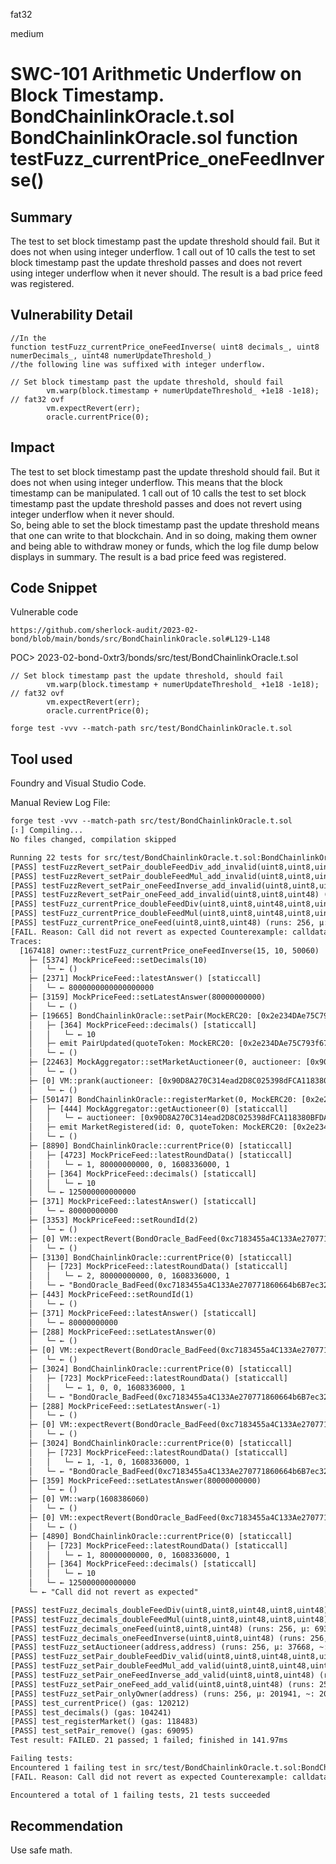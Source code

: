 fat32

medium

# SWC-101 Arithmetic Underflow on Block Timestamp.  BondChainlinkOracle.t.sol BondChainlinkOracle.sol function testFuzz_currentPrice_oneFeedInverse()

## Summary
The test to set block timestamp past the update threshold should fail.  But it does not when using integer underflow.
1 call out of 10 calls the test to set block timestamp past the update threshold passes and does not revert using integer underflow when it never should.  The result is a bad price feed was registered.

## Vulnerability Detail
```solidity
//In the 
function testFuzz_currentPrice_oneFeedInverse( uint8 decimals_, uint8 numerDecimals_, uint48 numerUpdateThreshold_)  
//the following line was suffixed with integer underflow.  
```

```solidity
// Set block timestamp past the update threshold, should fail
        vm.warp(block.timestamp + numerUpdateThreshold_ +1e18 -1e18); // fat32 ovf
        vm.expectRevert(err);
        oracle.currentPrice(0);
```

## Impact
The test to set block timestamp past the update threshold should fail.  But it does not when using integer underflow.  This means that the block timestamp can be manipulated.  1 call out of 10 calls the test to set block timestamp past the update threshold passes and does not revert using integer underflow when it never should.  
So, being able to set the block timestamp past the update threshold means that one can write to that blockchain.  And in so doing, making them owner and being able to withdraw money or funds, which the log file dump below displays in summary.  The result is a bad price feed was registered.

## Code Snippet
Vulnerable code
```url
https://github.com/sherlock-audit/2023-02-bond/blob/main/bonds/src/BondChainlinkOracle.sol#L129-L148
```
POC> 2023-02-bond-0xtr3/bonds/src/test/BondChainlinkOracle.t.sol
```solidity
// Set block timestamp past the update threshold, should fail
        vm.warp(block.timestamp + numerUpdateThreshold_ +1e18 -1e18); // fat32 ovf
        vm.expectRevert(err);
        oracle.currentPrice(0);
```

```shell
forge test -vvv --match-path src/test/BondChainlinkOracle.t.sol
```

## Tool used
Foundry and Visual Studio Code.

Manual Review
Log File:
```txt
forge test -vvv --match-path src/test/BondChainlinkOracle.t.sol
[⠆] Compiling...
No files changed, compilation skipped

Running 22 tests for src/test/BondChainlinkOracle.t.sol:BondChainlinkOracleTest
[PASS] testFuzzRevert_setPair_doubleFeedDiv_add_invalid(uint8,uint8,uint48,uint8,uint48) (runs: 256, μ: 62118, ~: 63222)
[PASS] testFuzzRevert_setPair_doubleFeedMul_add_invalid(uint8,uint8,uint48,uint8,uint48) (runs: 256, μ: 62085, ~: 63204)
[PASS] testFuzzRevert_setPair_oneFeedInverse_add_invalid(uint8,uint8,uint48) (runs: 256, μ: 31161, ~: 31824)
[PASS] testFuzzRevert_setPair_oneFeed_add_invalid(uint8,uint8,uint48) (runs: 256, μ: 31136, ~: 31890)
[PASS] testFuzz_currentPrice_doubleFeedDiv(uint8,uint8,uint48,uint8,uint48) (runs: 256, μ: 927, ~: 932)
[PASS] testFuzz_currentPrice_doubleFeedMul(uint8,uint8,uint48,uint8,uint48) (runs: 256, μ: 949, ~: 953)
[PASS] testFuzz_currentPrice_oneFeed(uint8,uint8,uint48) (runs: 256, μ: 716, ~: 719)
[FAIL. Reason: Call did not revert as expected Counterexample: calldata=0x61b8c0db000000000000000000000000000000000000000000000000000000000000000f000000000000000000000000000000000000000000000000000000000000000a000000000000000000000000000000000000000000000000000000000000c38c, args=[15, 10, 50060]] testFuzz_currentPrice_oneFeedInverse(uint8,uint8,uint48) (runs: 164, μ: 655, ~: 657)
Traces:
  [167418] owner::testFuzz_currentPrice_oneFeedInverse(15, 10, 50060) 
    ├─ [5374] MockPriceFeed::setDecimals(10) 
    │   └─ ← ()
    ├─ [2371] MockPriceFeed::latestAnswer() [staticcall]
    │   └─ ← 8000000000000000000
    ├─ [3159] MockPriceFeed::setLatestAnswer(80000000000) 
    │   └─ ← ()
    ├─ [19665] BondChainlinkOracle::setPair(MockERC20: [0x2e234DAe75C793f67A35089C9d99245E1C58470b], MockERC20: [0x5615dEB798BB3E4dFa0139dFa1b3D433Cc23b72f], true, 0x000000000000000000000000c7183455a4c133ae270771860664b6b7ec320bb1000000000000000000000000000000000000000000000000000000000000c38c00000000000000000000000000000000000000000000000000000000000000000000000000000000000000000000000000000000000000000000000000000000000000000000000000000000000000000000000000000000000000000000000f0000000000000000000000000000000000000000000000000000000000000001) 
    │   ├─ [364] MockPriceFeed::decimals() [staticcall]
    │   │   └─ ← 10
    │   ├─ emit PairUpdated(quoteToken: MockERC20: [0x2e234DAe75C793f67A35089C9d99245E1C58470b], payoutToken: MockERC20: [0x5615dEB798BB3E4dFa0139dFa1b3D433Cc23b72f], supported: true)
    │   └─ ← ()
    ├─ [22463] MockAggregator::setMarketAuctioneer(0, auctioneer: [0x90D8A270C314ead2D8C025398dFCA118380BFDAA]) 
    │   └─ ← ()
    ├─ [0] VM::prank(auctioneer: [0x90D8A270C314ead2D8C025398dFCA118380BFDAA]) 
    │   └─ ← ()
    ├─ [50147] BondChainlinkOracle::registerMarket(0, MockERC20: [0x2e234DAe75C793f67A35089C9d99245E1C58470b], MockERC20: [0x5615dEB798BB3E4dFa0139dFa1b3D433Cc23b72f]) 
    │   ├─ [444] MockAggregator::getAuctioneer(0) [staticcall]
    │   │   └─ ← auctioneer: [0x90D8A270C314ead2D8C025398dFCA118380BFDAA]
    │   ├─ emit MarketRegistered(id: 0, quoteToken: MockERC20: [0x2e234DAe75C793f67A35089C9d99245E1C58470b], payoutToken: MockERC20: [0x5615dEB798BB3E4dFa0139dFa1b3D433Cc23b72f])
    │   └─ ← ()
    ├─ [8890] BondChainlinkOracle::currentPrice(0) [staticcall]
    │   ├─ [4723] MockPriceFeed::latestRoundData() [staticcall]
    │   │   └─ ← 1, 80000000000, 0, 1608336000, 1
    │   ├─ [364] MockPriceFeed::decimals() [staticcall]
    │   │   └─ ← 10
    │   └─ ← 125000000000000
    ├─ [371] MockPriceFeed::latestAnswer() [staticcall]
    │   └─ ← 80000000000
    ├─ [3353] MockPriceFeed::setRoundId(2) 
    │   └─ ← ()
    ├─ [0] VM::expectRevert(BondOracle_BadFeed(0xc7183455a4C133Ae270771860664b6B7ec320bB1)) 
    │   └─ ← ()
    ├─ [3130] BondChainlinkOracle::currentPrice(0) [staticcall]
    │   ├─ [723] MockPriceFeed::latestRoundData() [staticcall]
    │   │   └─ ← 2, 80000000000, 0, 1608336000, 1
    │   └─ ← "BondOracle_BadFeed(0xc7183455a4C133Ae270771860664b6B7ec320bB1)"
    ├─ [443] MockPriceFeed::setRoundId(1) 
    │   └─ ← ()
    ├─ [371] MockPriceFeed::latestAnswer() [staticcall]
    │   └─ ← 80000000000
    ├─ [288] MockPriceFeed::setLatestAnswer(0) 
    │   └─ ← ()
    ├─ [0] VM::expectRevert(BondOracle_BadFeed(0xc7183455a4C133Ae270771860664b6B7ec320bB1)) 
    │   └─ ← ()
    ├─ [3024] BondChainlinkOracle::currentPrice(0) [staticcall]
    │   ├─ [723] MockPriceFeed::latestRoundData() [staticcall]
    │   │   └─ ← 1, 0, 0, 1608336000, 1
    │   └─ ← "BondOracle_BadFeed(0xc7183455a4C133Ae270771860664b6B7ec320bB1)"
    ├─ [288] MockPriceFeed::setLatestAnswer(-1) 
    │   └─ ← ()
    ├─ [0] VM::expectRevert(BondOracle_BadFeed(0xc7183455a4C133Ae270771860664b6B7ec320bB1)) 
    │   └─ ← ()
    ├─ [3024] BondChainlinkOracle::currentPrice(0) [staticcall]
    │   ├─ [723] MockPriceFeed::latestRoundData() [staticcall]
    │   │   └─ ← 1, -1, 0, 1608336000, 1
    │   └─ ← "BondOracle_BadFeed(0xc7183455a4C133Ae270771860664b6B7ec320bB1)"
    ├─ [359] MockPriceFeed::setLatestAnswer(80000000000) 
    │   └─ ← ()
    ├─ [0] VM::warp(1608386060) 
    │   └─ ← ()
    ├─ [0] VM::expectRevert(BondOracle_BadFeed(0xc7183455a4C133Ae270771860664b6B7ec320bB1)) 
    │   └─ ← ()
    ├─ [4890] BondChainlinkOracle::currentPrice(0) [staticcall]
    │   ├─ [723] MockPriceFeed::latestRoundData() [staticcall]
    │   │   └─ ← 1, 80000000000, 0, 1608336000, 1
    │   ├─ [364] MockPriceFeed::decimals() [staticcall]
    │   │   └─ ← 10
    │   └─ ← 125000000000000
    └─ ← "Call did not revert as expected"

[PASS] testFuzz_decimals_doubleFeedDiv(uint8,uint8,uint48,uint8,uint48) (runs: 256, μ: 907, ~: 911)
[PASS] testFuzz_decimals_doubleFeedMul(uint8,uint8,uint48,uint8,uint48) (runs: 256, μ: 930, ~: 934)
[PASS] testFuzz_decimals_oneFeed(uint8,uint8,uint48) (runs: 256, μ: 693, ~: 696)
[PASS] testFuzz_decimals_oneFeedInverse(uint8,uint8,uint48) (runs: 256, μ: 679, ~: 681)
[PASS] testFuzz_setAuctioneer(address,address) (runs: 256, μ: 37668, ~: 37632)
[PASS] testFuzz_setPair_doubleFeedDiv_valid(uint8,uint8,uint48,uint8,uint48) (runs: 256, μ: 928, ~: 932)
[PASS] testFuzz_setPair_doubleFeedMul_add_valid(uint8,uint8,uint48,uint8,uint48) (runs: 256, μ: 903, ~: 908)
[PASS] testFuzz_setPair_oneFeedInverse_add_valid(uint8,uint8,uint48) (runs: 256, μ: 655, ~: 659)
[PASS] testFuzz_setPair_oneFeed_add_valid(uint8,uint8,uint48) (runs: 256, μ: 1051, ~: 674)
[PASS] testFuzz_setPair_onlyOwner(address) (runs: 256, μ: 201941, ~: 201927)
[PASS] test_currentPrice() (gas: 120212)
[PASS] test_decimals() (gas: 104241)
[PASS] test_registerMarket() (gas: 118483)
[PASS] test_setPair_remove() (gas: 69095)
Test result: FAILED. 21 passed; 1 failed; finished in 141.97ms

Failing tests:
Encountered 1 failing test in src/test/BondChainlinkOracle.t.sol:BondChainlinkOracleTest
[FAIL. Reason: Call did not revert as expected Counterexample: calldata=0x61b8c0db000000000000000000000000000000000000000000000000000000000000000f000000000000000000000000000000000000000000000000000000000000000a000000000000000000000000000000000000000000000000000000000000c38c, args=[15, 10, 50060]] testFuzz_currentPrice_oneFeedInverse(uint8,uint8,uint48) (runs: 164, μ: 655, ~: 657)

Encountered a total of 1 failing tests, 21 tests succeeded
```

## Recommendation
Use safe math.